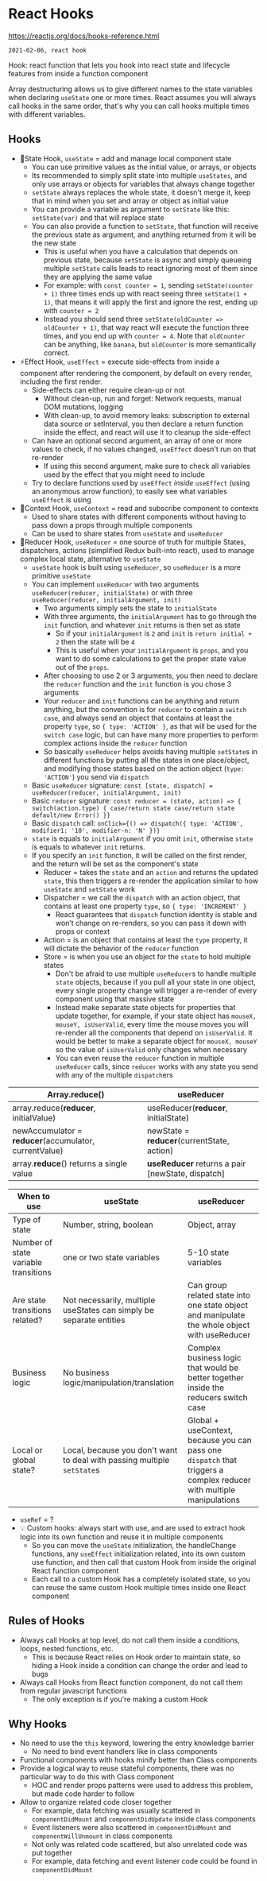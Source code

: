 # React Hooks

<https://reactjs.org/docs/hooks-reference.html>

`2021-02-06, react hook`

Hook: react function that lets you hook into react state and lifecycle features from inside a function component

Array destructuring allows us to give different names to the state variables when declaring `useState` one or more times. React assumes you will always call hooks in the same order, that's why you can call hooks multiple times with different variables.

## Hooks

- 📌State Hook, `useState` = add and manage local component state
  - You can use primitive values as the initial value, or arrays, or objects
  - Its recommended to simply split state into multiple `useStates`, and only use arrays or objects for variables that always change together
  - `setState` always replaces the whole state, it doesn't merge it, keep that in mind when you set and array or object as initial value
  - You can provide a variable as argument to `setState` like this: `setState(var)` and that will replace state
  - You can also provide a function to `setState`, that function will receive the previous state as argument, and anything returned from it will be the new state
    - This is useful when you have a calculation that depends on previous state, because `setState` is async and simply queueing multiple `setState` calls leads to react ignoring most of them since they are applying the same value
    - For example: with `const counter = 1`, sending `setState(counter + 1)` three times ends up with react seeing three `setState(1 + 1)`, that means it will apply the first and ignore the rest, ending up with `counter = 2`
    - Instead you should send three `setState(oldCounter => oldCounter + 1)`, that way react will execute the function three times, and you end up with `counter = 4`. Note that `oldCounter` can be anything, like `banana`, but `oldCounter` is more semantically correct.
- ⚡️Effect Hook, `useEffect` = execute side-effects from inside a component after rendering the component, by default on every render, including the first render.
  - Side-effects can either require clean-up or not
    - Without clean-up, run and forget: Network requests, manual DOM mutations, logging
    - With clean-up, to avoid memory leaks: subscription to external data source or setInterval, you then declare a return function inside the effect, and react will use it to cleanup the side-effect
  - Can have an optional second argument, an array of one or more values to check, if no values changed, `useEffect` doesn't run on that re-render
    - If using this second argument, make sure to check all variables used by the effect that you might need to include
  - Try to declare functions used by `useEffect` _inside_ `useEffect` (using an anonymous arrow function), to easily see what variables `useEffect` is using
- 🔌Context Hook, `useContext` = read and subscribe component to contexts
  - Used to share states with different components without having to pass down a props through multiple components
  - Can be used to share states from `useState` and `useReducer`
- 🔌Reducer Hook, `useReducer` = one source of truth for multiple States, dispatchers, actions (simplified Redux built-into react), used to manage complex local state, alternative to `useState`
  - `useState` hook is built using `useReducer`, so `useReducer` is a more primitive `useState`
  - You can implement `useReducer` with two arguments `useReducer(reducer, initialState)` or with three `useReducer(reducer, initialArgument, init)`
    - Two arguments simply sets the state to `initialState`
    - With three arguments, the `initialArgument` has to go through the `init` function, and whatever `init` returns is then set as state
      - So if your `initialArgument` is `2` and `init` is `return initial + 2` then the state will be `4`
      - This is useful when your `initialArgument` is `props`, and you want to do some calculations to get the proper state value out of the `props`.
    - After choosing to use 2 or 3 arguments, you then need to declare the `reducer` function and the `init` function is you chose 3 arguments
    - Your `reducer` and `init` functions can be anything and return anything, but the convention is for `reducer` to contain a `switch case`, and always send an object that contains at least the property `type`, so `{ type: 'ACTION' }`, as that will be used for the `switch case` logic, but can have many more properties to perform complex actions inside the `reducer` function
    - So basically `useReducer` helps avoids having multiple `setState`s in different functions by putting all the states in one place/object, and modifying those states based on the action object (`type: 'ACTION'`) you send via `dispatch`
  - Basic `useReducer` signature: `const [state, dispatch] = useReducer(reducer, initialArgument, init)`
  - Basic `reducer` signature: `const reducer = (state, action) => { switch(action.type) { case/return state case/return state default/new Error() }}`
  - Basic `dispatch` call: `onClick={() => dispatch({ type: 'ACTION', modifier1: '10', modifier-n: 'N' })}`
  - `state` is equals to `initialArgument` if you omit `init`, otherwise `state` is equals to whatever `init` returns.
  - If you specify an `init` function, it will be called on the first render, and the return will be set as the component's state
    - Reducer = takes the `state` and an `action` and returns the updated `state`, this then triggers a re-render the application similar to how `useState` and `setState` work
    - Dispatcher = we call the `dispatch` with an action object, that contains at least one property `type`, so `{ type: 'INCREMENT' }`
      - React guarantees that `dispatch` function identity is stable and won’t change on re-renders, so you can pass it down with props or context
    - Action = is an object that contains at least the `type` property, it will dictate the behavior of the `reducer` function
    - Store = is when you use an object for the `state` to hold multiple states
      - Don't be afraid to use multiple `useReducer`s to handle multiple `state` objects, because if you pull all your state in one object, every single property change will trigger a re-render of every component using that massive state
      - Instead make separate state objects for properties that update together, for example, if your state object has `mouseX, mouseY, isUserValid`, every time the mouse moves you will re-render all the components that depend on `isUserValid`. It would be better to make a separate object for `mouseX, mouseY` so the value of `isUserValid` only changes when necessary
      - You can even reuse the `reducer` function in multiple `useReducer` calls, since `reducer` works with any state you send with any of the multiple `dispatch`ers

| Array.reduce()                                          | useReducer                                            |
| ------------------------------------------------------- | ----------------------------------------------------- |
| array.reduce(**reducer**, initialValue)                 | useReducer(**reducer**, initialState)                 |
| newAccumulator = **reducer**(accumulator, currentValue) | newState = **reducer**(currentState, action)          |
| array.**reduce**() returns a single value               | **useReducer** returns a pair<br>[newState, dispatch] |

| When to use                          | useState                                                                | useReducer                                                                                                           |
| ------------------------------------ | ----------------------------------------------------------------------- | -------------------------------------------------------------------------------------------------------------------- |
| Type of state                        | Number, string, boolean                                                 | Object, array                                                                                                        |
| Number of state variable transitions | one or two state variables                                              | 5-10 state variables                                                                                                 |
| Are state transitions related?       | Not necessarily, multiple useStates can simply be separate entities     | Can group related state into one state object and manipulate the whole object with useReducer                        |
| Business logic                       | No business logic/manipulation/translation                              | Complex business logic that would be better together inside the reducers switch case                                 |
| Local or global state?               | Local, because you don't want to deal with passing multiple `setState`s | Global + useContext, because you can pass one `dispatch` that triggers a complex reducer with multiple manipulations |

- `useRef` = ?
- 💡 Custom hooks: always start with use, and are used to extract hook logic into its own function and reuse it in multiple components
  - So you can move the `useState` initialization, the handleChange functions, any `useEffect` initialization related, into its own custom use function, and then call that custom Hook from inside the original React function component
  - Each call to a custom Hook has a completely isolated state, so you can reuse the same custom Hook multiple times inside one React component

## Rules of Hooks

- Always call Hooks at top level, do not call them inside a conditions, loops, nested functions, etc.
  - This is because React relies on Hook order to maintain state, so hiding a Hook inside a condition can change the order and lead to bugs
- Always call Hooks from React function component, do not call them from regular javascript functions
  - The only exception is if you're making a custom Hook

## Why Hooks

- No need to use the `this` keyword, lowering the entry knowledge barrier
  - No need to bind event handlers like in class components
- Functional components with hooks minify better than Class components
- Provide a logical way to reuse stateful components, there was no particular way to do this with Class component
  - HOC and render props patterns were used to address this problem, but made code harder to follow
- Allow to organize related code closer together
  - For example, data fetching was usually scattered in `componentDidMount` and `componentDidUpdate` inside class components
  - Event listeners were also scattered in `componentDidMount` and `componentWillUnmount` in class components
  - Not only was related code scattered, but also unrelated code was put together
  - For example, data fetching and event listener code could be found in `componentDidMount`
